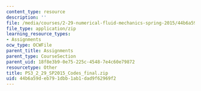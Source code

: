 ```yaml
---
content_type: resource
description: ''
file: /media/courses/2-29-numerical-fluid-mechanics-spring-2015/44b6a59deb791dbb1ab1dad9f62969f2_PS3_2_29_SP2015_Codes_final.zip
file_type: application/zip
learning_resource_types:
- Assignments
ocw_type: OCWFile
parent_title: Assignments
parent_type: CourseSection
parent_uid: 18f8e3b9-0e75-225c-4548-7e4c60e79872
resourcetype: Other
title: PS3_2_29_SP2015_Codes_final.zip
uid: 44b6a59d-eb79-1dbb-1ab1-dad9f62969f2
---
```

